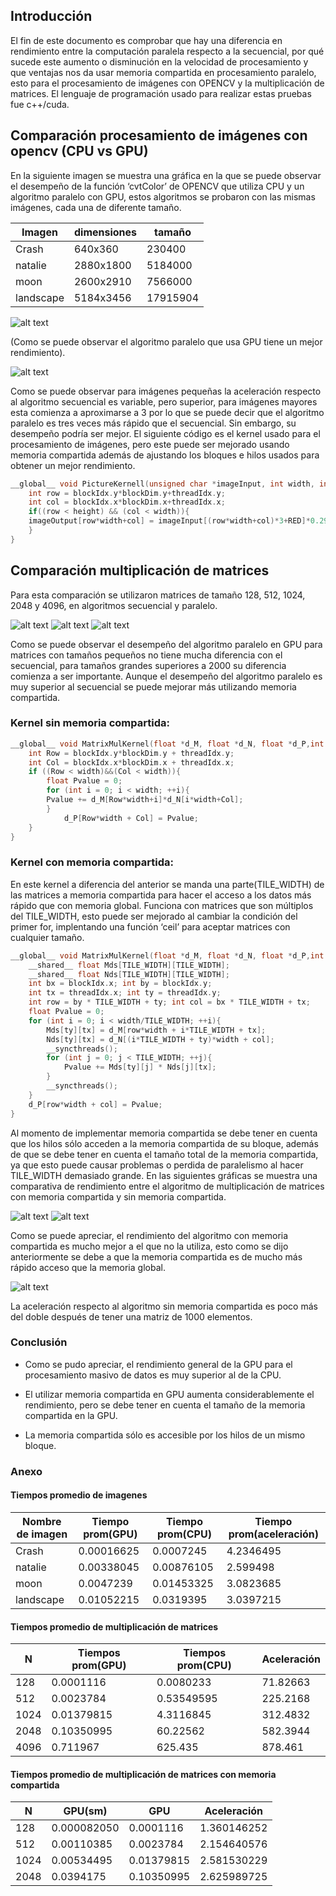 Introducción
------------

El fin de este documento es comprobar que hay una diferencia en rendimiento entre la computación paralela respecto a la secuencial, por qué sucede este aumento o disminución en la velocidad de procesamiento y que ventajas nos da usar memoria compartida en procesamiento paralelo, esto para el procesamiento de imágenes con OPENCV y la multiplicación de matrices. El lenguaje de programación usado para realizar estas pruebas fue c++/cuda.

## Comparación procesamiento de imágenes con opencv (CPU vs GPU)

En la siguiente imagen se muestra una gráfica en la que se puede observar el desempeño de la función ‘cvtColor’ de OPENCV que utiliza CPU y un algoritmo paralelo con GPU, estos algoritmos se probaron con las mismas imágenes, cada una de diferente tamaño.

|Imagen| dimensiones|tamaño|
|-----------|-----------|----------| 
| Crash     | 640x360   | 230400   | 
| natalie   | 2880x1800 | 5184000 | 
| moon     | 2600x2910 | 7566000 | 
| landscape | 5184x3456 | 17915904 |

![alt text](https://github.com/Slr-william/HPC/blob/master/cuda/imagen%201.PNG)
 
(Como se puede observar el algoritmo paralelo que usa GPU tiene un mejor rendimiento).

![alt text](https://github.com/Slr-william/HPC/blob/master/cuda/imagen%202.PNG)

Como se puede observar para imágenes pequeñas la aceleración respecto al algoritmo secuencial es variable, pero superior, para imágenes mayores esta comienza a aproximarse a 3 por lo que se puede decir que el algoritmo paralelo es tres veces más rápido que el secuencial. Sin embargo, su desempeño podría ser mejor.
El siguiente código es el kernel usado para el procesamiento de imágenes, pero este puede ser mejorado usando memoria compartida además de ajustando los bloques e hilos usados para obtener un mejor rendimiento.

```cpp
__global__ void PictureKernell(unsigned char *imageInput, int width, int height, unsigned char *imageOutput){
	int row = blockIdx.y*blockDim.y+threadIdx.y;
	int col = blockIdx.x*blockDim.x+threadIdx.x;
	if((row < height) && (col < width)){
	imageOutput[row*width+col] = imageInput[(row*width+col)*3+RED]*0.299 + 	imageInput[(row*width+col)*3+GREEN]*0.587 + 	imageInput[(row*width+col)*3+BLUE]*0.114;
	}
}
```
## Comparación multiplicación de matrices

Para esta comparación se utilizaron matrices de tamaño 128, 512, 1024, 2048 y 4096, en algoritmos secuencial y paralelo.
 
 ![alt text](https://github.com/Slr-william/HPC/blob/master/cuda/imagen%203.PNG)
 ![alt text](https://github.com/Slr-william/HPC/blob/master/cuda/imagen%204.PNG)
 ![alt text](https://github.com/Slr-william/HPC/blob/master/cuda/imagen%205.PNG)

Como se puede observar el desempeño del algoritmo paralelo en GPU para matrices con tamaños pequeños no tiene mucha diferencia con el secuencial, para tamaños grandes superiores a 2000 su diferencia comienza a ser importante.
Aunque el desempeño del algoritmo paralelo es muy superior al secuencial se puede mejorar más utilizando memoria compartida.


### Kernel sin memoria compartida:

```cpp
__global__ void MatrixMulKernel(float *d_M, float *d_N, float *d_P,int width){
	int Row = blockIdx.y*blockDim.y + threadIdx.y;
	int Col = blockIdx.x*blockDim.x + threadIdx.x;
	if ((Row < width)&&(Col < width)){
		float Pvalue = 0;
		for (int i = 0; i < width; ++i){
		Pvalue += d_M[Row*width+i]*d_N[i*width+Col]; 
		}
			d_P[Row*width + Col] = Pvalue;
	}
}
```

### Kernel con memoria compartida:

En este kernel a diferencia del anterior se manda una parte(TILE_WIDTH) de las matrices a memoria compartida para hacer el acceso a los datos más rápido que con memoria global.
Funciona con matrices que son múltiplos del TILE_WIDTH, esto puede ser mejorado al cambiar la condición del primer for, implentando una función ‘ceil’ para aceptar matrices con cualquier tamaño.

```c++
__global__ void MatrixMulKernel(float *d_M, float *d_N, float *d_P,int width){
	__shared__ float Mds[TILE_WIDTH][TILE_WIDTH];
	__shared__ float Nds[TILE_WIDTH][TILE_WIDTH];
	int bx = blockIdx.x; int by = blockIdx.y;
	int tx = threadIdx.x; int ty = threadIdx.y;
	int row = by * TILE_WIDTH + ty; int col = bx * TILE_WIDTH + tx;
	float Pvalue = 0;
	for (int i = 0; i < width/TILE_WIDTH; ++i){
		Mds[ty][tx] = d_M[row*width + i*TILE_WIDTH + tx];
		Nds[ty][tx] = d_N[(i*TILE_WIDTH + ty)*width + col];
		__syncthreads();
		for (int j = 0; j < TILE_WIDTH; ++j){
			Pvalue += Mds[ty][j] * Nds[j][tx];
		}
		__syncthreads();
	}
	d_P[row*width + col] = Pvalue;
}
```

Al momento de implementar memoria compartida se debe tener en cuenta que los hilos sólo acceden a la memoria compartida de su bloque, además de que se debe tener en cuenta el tamaño total de la memoria compartida, ya que esto puede causar problemas o perdida de paralelismo al hacer TILE_WIDTH demasiado grande.
En las siguientes gráficas se muestra una comparativa de rendimiento entre el algoritmo de multiplicación de matrices con memoria compartida y sin memoria compartida.
 
![alt text](https://github.com/Slr-william/HPC/blob/master/cuda/imagen%206.PNG)
![alt text](https://github.com/Slr-william/HPC/blob/master/cuda/imagen%207.PNG)

Como se puede apreciar, el rendimiento del algoritmo con memoria compartida es mucho mejor a el que no la utiliza, esto como se dijo anteriormente se debe a que la memoria compartida es de mucho más rápido acceso que la memoria global.
 
![alt text](https://github.com/Slr-william/HPC/blob/master/cuda/imagen%208.PNG)
 
La aceleración respecto al algoritmo sin memoria compartida es poco más del doble después de tener una matriz de 1000 elementos.

### Conclusión 

* Como se pudo apreciar, el rendimiento general de la GPU para el procesamiento masivo de datos es muy superior al de la CPU.

* El utilizar memoria compartida en GPU aumenta considerablemente el rendimiento, pero se debe tener en cuenta el tamaño de la memoria compartida en la GPU.

* La memoria compartida sólo es accesible por los hilos de un mismo bloque.


### Anexo

#### Tiempos promedio de imagenes
| Nombre de imagen | Tiempo prom(GPU) | Tiempo prom(CPU) | Tiempo prom(aceleración) | 
|------------------|------------------|------------------|--------------------------| 
| Crash            | 0.00016625       | 0.0007245        | 4.2346495                | 
| natalie          | 0.00338045       | 0.00876105       | 2.599498                 | 
| moon             | 0.0047239        | 0.01453325       | 3.0823685                | 
| landscape        | 0.01052215       | 0.0319395        | 3.0397215                | 


#### Tiempos promedio de multiplicación de matrices
| N    | Tiempos prom(GPU) | Tiempos prom(CPU) | Aceleración | 
|------|-------------------|-------------------|-------------| 
| 128  | 0.0001116         | 0.0080233         | 71.82663    | 
| 512  | 0.0023784         | 0.53549595        | 225.2168    | 
| 1024 | 0.01379815        | 4.3116845         | 312.4832    | 
| 2048 | 0.10350995        | 60.22562          | 582.3944    | 
| 4096 | 0.711967          | 625.435           | 878.461     | 

#### Tiempos promedio de multiplicación de matrices con memoria compartida
| N    | GPU(sm)     | GPU        | Aceleración | 
|------|-------------|------------|-------------| 
| 128  | 0.000082050 | 0.0001116  | 1.360146252 | 
| 512  | 0.00110385  | 0.0023784  | 2.154640576 | 
| 1024 | 0.00534495  | 0.01379815 | 2.581530229 | 
| 2048 | 0.0394175   | 0.10350995 | 2.625989725 |

